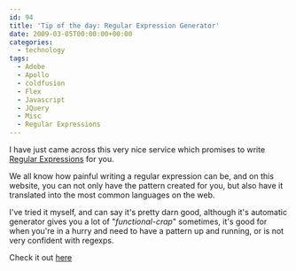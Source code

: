 ```yaml
---
id: 94
title: 'Tip of the day: Regular Expression Generator'
date: 2009-03-05T00:00:00+00:00
categories:
  - technology
tags:
  - Adobe
  - Apollo
  - coldfusion
  - Flex
  - Javascript
  - JQuery
  - Misc
  - Regular Expressions
---
```


  
I have just came across this very nice service which promises to write <a href="http://en.wikipedia.org/wiki/Regular_expression" target="_blank">Regular Expressions</a> for you.
  
We all know how painful writing a regular expression can be, and on this website, you can not only have the pattern created for you, but also have it translated into the most common languages on the web.
  
I've tried it myself, and can say it's pretty darn good, although it's automatic generator gives you a lot of "_functional-crap_" sometimes, it's good for when you're in a hurry and need to have a pattern up and running, or is not very confident with regexps.
  
Check it out <a href="http://txt2re.com/" target="_blank">here</a>
